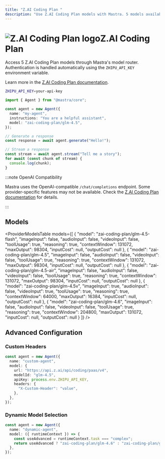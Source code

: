 ```yaml
---
title: "Z.AI Coding Plan "
description: "Use Z.AI Coding Plan models with Mastra. 5 models available."
---
```


# <img src="https://models.dev/logos/zai-coding-plan.svg" alt="Z.AI Coding Plan logo" className="inline w-8 h-8 mr-2 align-middle dark:invert dark:brightness-0 dark:contrast-200" />Z.AI Coding Plan

Access 5 Z.AI Coding Plan models through Mastra's model router. Authentication is handled automatically using the `ZHIPU_API_KEY` environment variable.

Learn more in the [Z.AI Coding Plan documentation](https://docs.z.ai/devpack/overview).

```bash
ZHIPU_API_KEY=your-api-key
```

```typescript
import { Agent } from "@mastra/core";

const agent = new Agent({
  name: "my-agent",
  instructions: "You are a helpful assistant",
  model: "zai-coding-plan/glm-4.5",
});

// Generate a response
const response = await agent.generate("Hello!");

// Stream a response
const stream = await agent.stream("Tell me a story");
for await (const chunk of stream) {
  console.log(chunk);
}
```

:::note OpenAI Compatibility

Mastra uses the OpenAI-compatible `/chat/completions` endpoint. Some provider-specific features may not be available. Check the [Z.AI Coding Plan documentation](https://docs.z.ai/devpack/overview) for details.

:::

## Models

<ProviderModelsTable
models={[
{
"model": "zai-coding-plan/glm-4.5-flash",
"imageInput": false,
"audioInput": false,
"videoInput": false,
"toolUsage": true,
"reasoning": true,
"contextWindow": 131072,
"maxOutput": 98304,
"inputCost": null,
"outputCost": null
},
{
"model": "zai-coding-plan/glm-4.5",
"imageInput": false,
"audioInput": false,
"videoInput": false,
"toolUsage": true,
"reasoning": true,
"contextWindow": 131072,
"maxOutput": 98304,
"inputCost": null,
"outputCost": null
},
{
"model": "zai-coding-plan/glm-4.5-air",
"imageInput": false,
"audioInput": false,
"videoInput": false,
"toolUsage": true,
"reasoning": true,
"contextWindow": 131072,
"maxOutput": 98304,
"inputCost": null,
"outputCost": null
},
{
"model": "zai-coding-plan/glm-4.5v",
"imageInput": true,
"audioInput": false,
"videoInput": true,
"toolUsage": true,
"reasoning": true,
"contextWindow": 64000,
"maxOutput": 16384,
"inputCost": null,
"outputCost": null
},
{
"model": "zai-coding-plan/glm-4.6",
"imageInput": false,
"audioInput": false,
"videoInput": false,
"toolUsage": true,
"reasoning": true,
"contextWindow": 204800,
"maxOutput": 131072,
"inputCost": null,
"outputCost": null
}
]}
/>

## Advanced Configuration

### Custom Headers

```typescript
const agent = new Agent({
  name: "custom-agent",
  model: {
    url: "https://api.z.ai/api/coding/paas/v4",
    modelId: "glm-4.5",
    apiKey: process.env.ZHIPU_API_KEY,
    headers: {
      "X-Custom-Header": "value",
    },
  },
});
```

### Dynamic Model Selection

```typescript
const agent = new Agent({
  name: "dynamic-agent",
  model: ({ runtimeContext }) => {
    const useAdvanced = runtimeContext.task === "complex";
    return useAdvanced ? "zai-coding-plan/glm-4.6" : "zai-coding-plan/glm-4.5";
  },
});
```

